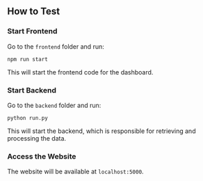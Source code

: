 
## How to Test

### Start Frontend
Go to the `frontend` folder and run:
```
npm run start
```
This will start the frontend code for the dashboard.

### Start Backend
Go to the `backend` folder and run:
```
python run.py
```
This will start the backend, which is responsible for retrieving and processing the data.

### Access the Website
The website will be available at `localhost:5000`.